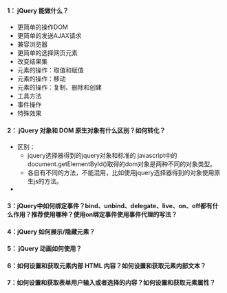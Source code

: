 #### 1： jQuery 能做什么？
- 更简单的操作DOM
- 更简单的发送AJAX请求
- 兼容浏览器
- 更简单的选择网页元素
- 改变结果集
- 元素的操作：取值和赋值
- 元素的操作：移动
- 元素的操作：复制、删除和创建
- 工具方法
- 事件操作
- 特殊效果


#### 2： jQuery 对象和 DOM 原生对象有什么区别？如何转化？
- 区别：
    - jquery选择器得到的jquery对象和标准的 javascript中的document.getElementById()取得的dom对象是两种不同的对象类型。
    - 各自有不同的方法，不能混用，比如使用jquery选择器得到的对象使用原生js的方法。
- 


#### 3：jQuery中如何绑定事件？bind、unbind、delegate、live、on、off都有什么作用？推荐使用哪种？使用on绑定事件使用事件代理的写法？



#### 4：jQuery 如何展示/隐藏元素？



#### 5： jQuery 动画如何使用？



#### 6：如何设置和获取元素内部 HTML 内容？如何设置和获取元素内部文本？



#### 7：如何设置和获取表单用户输入或者选择的内容？如何设置和获取元素属性？


